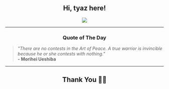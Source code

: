 <h2 align="center"> Hi, tyaz here!</h2>

<p align="center">
<a href="https://github.com/tyazx" alt="github streak"><img src="https://dvst-streak.herokuapp.com/?user=tyazx&theme=tokyonight&fire=DD472C"></a>
</p>

<hr>
<h3 align="center">Quote of The Day</h3>
<p align="center">
<blockquote>
<i>"There are no contests in the Art of Peace. A true warrior is invincible because he or she contests with nothing."</i>
<br>
<b>- Morihei Ueshiba</b>
</blockquote>
</p>


<hr>
<h2 align="center">Thank You 🙏🏼</h2>
